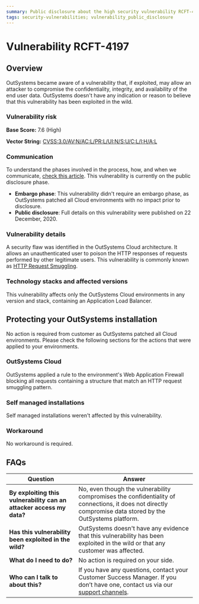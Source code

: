 ```yaml
---
summary: Public disclosure about the high security vulnerability RCFT-4197
tags: security-vulnerabilities; vulnerability_public_disclosure
---
```


# Vulnerability RCFT-4197

## Overview 

OutSystems became aware of a vulnerability that, if exploited, may allow an attacker to compromise the confidentiality, integrity, and availability of the end user data.
OutSystems doesn't have any indication or reason to believe that this vulnerability has been exploited in the wild.

### Vulnerability risk

**Base Score:** 7.6 (High)

**Vector String:** [CVSS:3.0/AV:N/AC:L/PR:L/UI:N/S:U/C:L/I:H/A:L](https://www.first.org/cvss/calculator/3.0#CVSS:3.0/AV:N/AC:L/PR:L/UI:N/S:U/C:L/I:H/A:L)

### Communication

To understand the phases involved in the process, how, and when we communicate, [check this article](https://success.outsystems.com/Support/Security/Vulnerabilities). This vulnerability is currently on the public disclosure phase.

   * **Embargo phase**: This vulnerability didn't require an embargo phase, as OutSystems patched all Cloud  environments with no impact prior to disclosure.
   * **Public disclosure**: Full details on this vulnerability were published on 22 December, 2020.

### Vulnerability details

A security flaw was identified in the OutSystems Cloud architecture. It allows an unauthenticated user to poison the HTTP responses of requests performed by other legitimate users. This vulnerability is commonly known as [HTTP Request Smuggling](https://portswigger.net/web-security/request-smuggling).

### Technology stacks and affected versions

This vulnerability affects only the OutSystems Cloud environments in any version and stack, containing an Application Load Balancer.

## Protecting your OutSystems installation

No action is required from customer as OutSystems patched all Cloud environments. Please check the following sections for the actions that were applied to your environments.

### OutSystems Cloud

OutSystems applied a rule to the environment's Web Application Firewall blocking all requests containing a structure that match an HTTP request smuggling pattern.

### Self managed installations

Self managed installations weren't affected by this vulnerability.

### Workaround

No workaround is required.

## FAQs

| Question         | Answer                                             |
|--------------------------------------------------------------------------|---------------------------------------------------------------------------------------------------------------------------------------------------------------------|
| **By exploiting this vulnerability can an attacker access my data?**         | No, even though the vulnerability compromises the confidentiality of connections, it does not directly compromise data stored by the OutSystems platform.
| **Has this vulnerability been exploited in the wild?**                   | OutSystems doesn't have any evidence that this vulnerability has been exploited in the wild or that any customer was affected.                          |
| **What do I need to do?**                                                | No action is required on your side.            |
| **Who can I talk to about this?**                                        | If you have any questions, contact your Customer Success Manager. If you don’t have one, contact us via our [support channels](https://success.outsystems.com/Support/Enterprise_Customers/OutSystems_Support/01_Contact_OutSystems_technical_support#Contact_Channels). |
